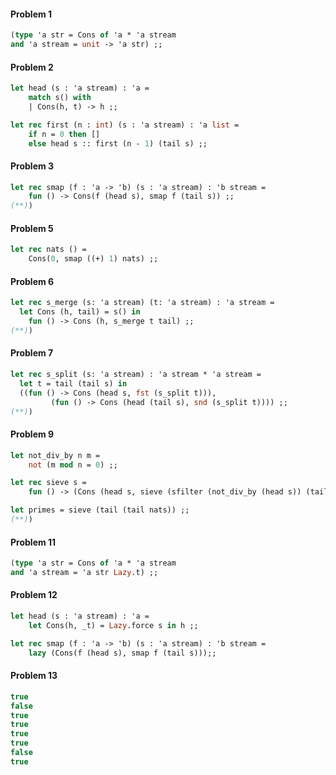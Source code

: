#### Problem 1

```ocaml
(type 'a str = Cons of 'a * 'a stream
and 'a stream = unit -> 'a str) ;; 
```

#### Problem 2
```ocaml
let head (s : 'a stream) : 'a =
    match s() with
    | Cons(h, t) -> h ;;

let rec first (n : int) (s : 'a stream) : 'a list =
    if n = 0 then []
    else head s :: first (n - 1) (tail s) ;;
```

#### Problem 3
```ocaml
let rec smap (f : 'a -> 'b) (s : 'a stream) : 'b stream =
    fun () -> Cons(f (head s), smap f (tail s)) ;;
(**))
```

#### Problem 5
```ocaml
let rec nats () =
    Cons(0, smap ((+) 1) nats) ;;
```

#### Problem 6
```ocaml
let rec s_merge (s: 'a stream) (t: 'a stream) : 'a stream =
  let Cons (h, tail) = s() in
    fun () -> Cons (h, s_merge t tail) ;;
(**))
```

#### Problem 7
```ocaml
let rec s_split (s: 'a stream) : 'a stream * 'a stream =
  let t = tail (tail s) in
  ((fun () -> Cons (head s, fst (s_split t))),
         (fun () -> Cons (head (tail s), snd (s_split t)))) ;;
(**))
```

#### Problem 9
```ocaml
let not_div_by n m =
    not (m mod n = 0) ;;

let rec sieve s =
    fun () -> (Cons (head s, sieve (sfilter (not_div_by (head s)) (tail s))))  ;;

let primes = sieve (tail (tail nats)) ;;
(**))
```

#### Problem 11
```ocaml
(type 'a str = Cons of 'a * 'a stream
and 'a stream = 'a str Lazy.t) ;;
```

#### Problem 12
```ocaml
let head (s : 'a stream) : 'a =
    let Cons(h, _t) = Lazy.force s in h ;;

let rec smap (f : 'a -> 'b) (s : 'a stream) : 'b stream =
    lazy (Cons(f (head s), smap f (tail s)));;
```

#### Problem 13
```ocaml
true
false
true
true
true
true
false
true
```

